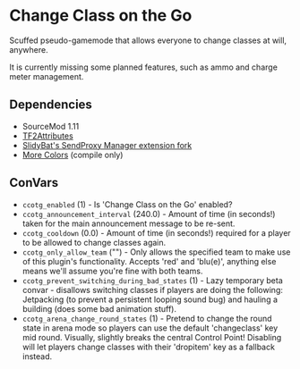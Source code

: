 # Change Class on the Go
Scuffed pseudo-gamemode that allows everyone to change classes at will, anywhere.

It is currently missing some planned features, such as ammo and charge meter management.

## Dependencies
- SourceMod 1.11
- [TF2Attributes](https://forums.alliedmods.net/showthread.php?t=210221)
- [SlidyBat's SendProxy Manager extension fork](https://github.com/SlidyBat/sendproxy)
- [More Colors](https://forums.alliedmods.net/showthread.php?t=185016) (compile only)

## ConVars
- `ccotg_enabled` (1) - Is 'Change Class on the Go' enabled?
- `ccotg_announcement_interval` (240.0) - Amount of time (in seconds!) taken for the main announcement message to be re-sent.
- `ccotg_cooldown` (0.0) - Amount of time (in seconds!) required for a player to be allowed to change classes again.
- `ccotg_only_allow_team` ("") - Only allows the specified team to make use of this plugin's functionality. Accepts 'red' and 'blu(e)', anything else means we'll assume you're fine with both teams.
- `ccotg_prevent_switching_during_bad_states` (1) - Lazy temporary beta convar - disallows switching classes if players are doing the following: Jetpacking (to prevent a persistent looping sound bug) and hauling a building (does some bad animation stuff).
- `ccotg_arena_change_round_states` (1) - Pretend to change the round state in arena mode so players can use the default 'changeclass' key mid round. Visually, slightly breaks the central Control Point! Disabling will let players change classes with their 'dropitem' key as a fallback instead.
